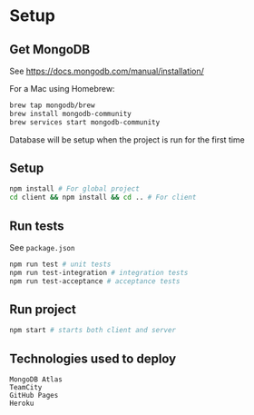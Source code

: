 # Setup

## Get MongoDB

See https://docs.mongodb.com/manual/installation/

For a Mac using Homebrew:

```bash
brew tap mongodb/brew
brew install mongodb-community
brew services start mongodb-community
```

Database will be setup when the project is run for the first time

## Setup

```bash
npm install # For global project
cd client && npm install && cd .. # For client
```

## Run tests

See `package.json`

```bash
npm run test # unit tests
npm run test-integration # integration tests
npm run test-acceptance # acceptance tests
```

## Run project

```bash
npm start # starts both client and server
```

## Technologies used to deploy

```
MongoDB Atlas
TeamCity
GitHub Pages
Heroku
```
